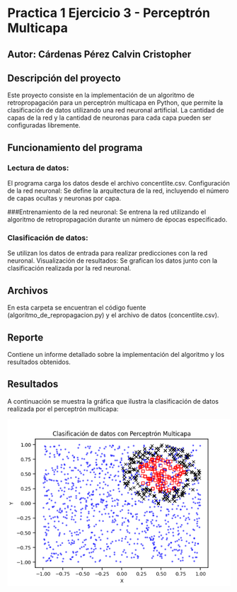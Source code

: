 # Practica 1 Ejercicio 3 - Perceptrón Multicapa
## Autor: Cárdenas Pérez Calvin Cristopher

## Descripción del proyecto

Este proyecto consiste en la implementación de un algoritmo de retropropagación para un perceptrón multicapa en Python, que permite la clasificación de datos utilizando una red neuronal artificial. La cantidad de capas de la red y la cantidad de neuronas para cada capa pueden ser configuradas libremente.

## Funcionamiento del programa

### Lectura de datos: 
El programa carga los datos desde el archivo concentlite.csv.
Configuración de la red neuronal: Se define la arquitectura de la red, incluyendo el número de capas ocultas y neuronas por capa.

###Entrenamiento de la red neuronal: 
Se entrena la red utilizando el algoritmo de retropropagación durante un número de épocas especificado.

### Clasificación de datos: 
Se utilizan los datos de entrada para realizar predicciones con la red neuronal.
Visualización de resultados: Se grafican los datos junto con la clasificación realizada por la red neuronal.

## Archivos

En esta carpeta se encuentran el código fuente (algoritmo_de_repropagacion.py) y el archivo de datos (concentlite.csv).

## Reporte

Contiene un informe detallado sobre la implementación del algoritmo y los resultados obtenidos.

## Resultados

A continuación se muestra la gráfica que ilustra la clasificación de datos realizada por el perceptrón multicapa:

![Gráfica de los resultados](Grafica.png)
